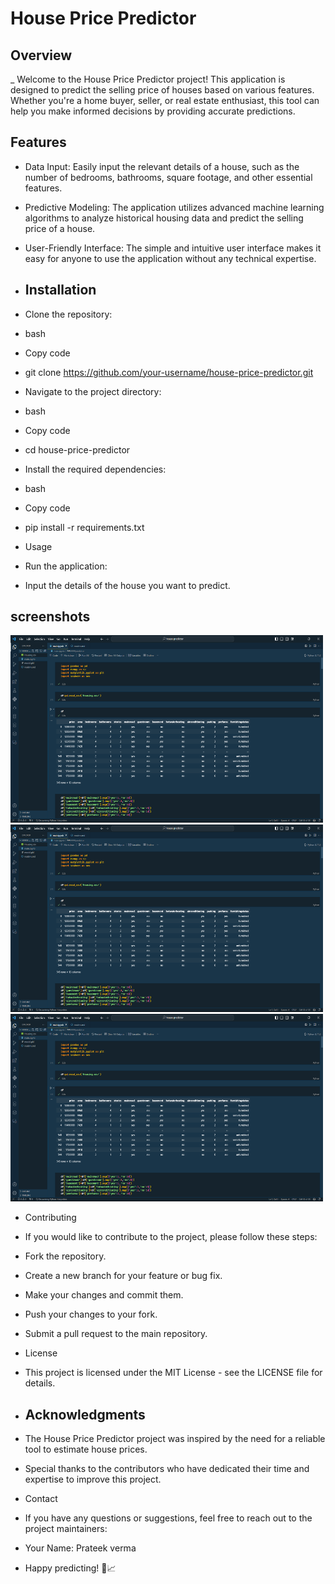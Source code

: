 # House Price Predictor
## Overview
_ Welcome to the House Price Predictor project! This application is designed to predict the selling price of houses based on various features. Whether you're a home buyer, seller, or real estate enthusiast, this tool can help you make informed decisions by providing accurate predictions.

## Features
- Data Input: Easily input the relevant details of a house, such as the number of bedrooms, bathrooms, square footage, and other essential features.
- Predictive Modeling: The application utilizes advanced machine learning algorithms to analyze historical housing data and predict the selling price of a house.
- User-Friendly Interface: The simple and intuitive user interface makes it easy for anyone to use the application without any technical expertise.
- ## Installation
- Clone the repository:

- bash
- Copy code
- git clone https://github.com/your-username/house-price-predictor.git
- Navigate to the project directory:

- bash
- Copy code
- cd house-price-predictor
- Install the required dependencies:

- bash
- Copy code
- pip install -r requirements.txt
- Usage
- Run the application:


- Input the details of the house you want to predict.
## screenshots
<img src="readme screenshot/ss1.png" height="300" width="500" />
<img src="readme screenshot/ss1.png" height="300" width="500" />
<img src="readme screenshot/ss1.png" height="300" width="500" />



- Contributing
- If you would like to contribute to the project, please follow these steps:

- Fork the repository.
- Create a new branch for your feature or bug fix.
- Make your changes and commit them.
- Push your changes to your fork.
- Submit a pull request to the main repository.
- License
- This project is licensed under the MIT License - see the LICENSE file for details.

- ## Acknowledgments
- The House Price Predictor project was inspired by the need for a reliable tool to estimate house prices.
- Special thanks to the contributors who have dedicated their time and expertise to improve this project.
- Contact
- If you have any questions or suggestions, feel free to reach out to the project maintainers:

- Your Name: Prateek verma
- Happy predicting! 🏡📈